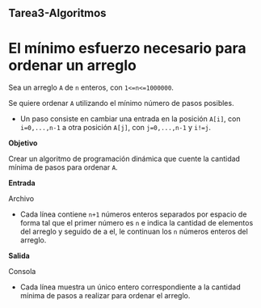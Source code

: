 ## Tarea3-Algoritmos

# El mínimo esfuerzo necesario para ordenar un arreglo

Sea un arreglo `A` de `n` enteros, con `1<=n<=1000000`.

Se quiere ordenar `A` utilizando el mínimo número de pasos posibles.

* Un paso consiste en cambiar una entrada en la posición `A[i]`, con `i=0,...,n-1` a otra posición `A[j]`, con `j=0,...,n-1` y `i!=j`.

__Objetivo__

Crear un algoritmo de programación dinámica que cuente la cantidad mínima de pasos para ordenar `A`.

__Entrada__

Archivo

* Cada línea contiene `n+1` números enteros separados por espacio de forma tal que el primer número es `n` e indica la cantidad de elementos del arreglo y seguido de a el, le continuan los `n` números enteros del arreglo.

__Salida__

Consola

* Cada línea muestra un único entero correspondiente a la cantidad mínima de pasos a realizar para ordenar el arreglo.
